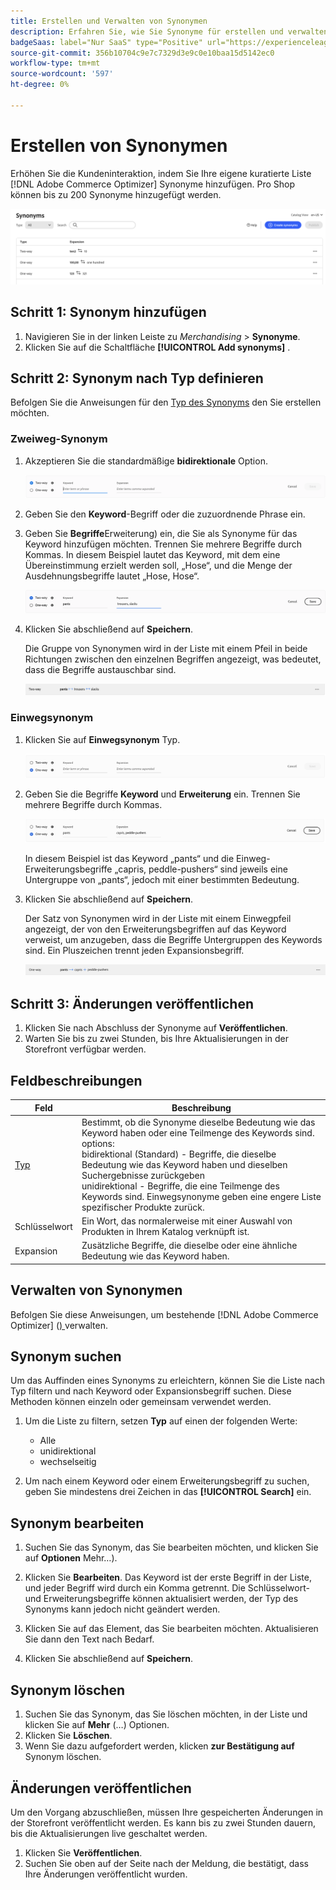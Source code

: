 ```yaml
---
title: Erstellen und Verwalten von Synonymen
description: Erfahren Sie, wie Sie Synonyme für erstellen und verwalten [!DNL Adobe Commerce Optimizer].
badgeSaas: label="Nur SaaS" type="Positive" url="https://experienceleague.adobe.com/en/docs/commerce/user-guides/product-solutions" tooltip="Gilt nur für Adobe Commerce as a Cloud Service- und Adobe Commerce Optimizer-Projekte (von Adobe verwaltete SaaS-Infrastruktur)."
source-git-commit: 356b10704c9e7c7329d3e9c0e10baa15d5142ec0
workflow-type: tm+mt
source-wordcount: '597'
ht-degree: 0%

---
```


# Erstellen von Synonymen

Erhöhen Sie die Kundeninteraktion, indem Sie Ihre eigene kuratierte Liste [!DNL Adobe Commerce Optimizer] Synonyme hinzufügen. Pro Shop können bis zu 200 Synonyme hinzugefügt werden.

![Synonym Workspace](../../assets/synonym-workspace.png)

## Schritt 1: Synonym hinzufügen

1. Navigieren Sie in der linken Leiste zu _Merchandising_ > **Synonyme**.
1. Klicken Sie auf die Schaltfläche **[!UICONTROL Add synonyms]** .

## Schritt 2: Synonym nach Typ definieren

Befolgen Sie die Anweisungen für den [Typ des Synonyms](type.md) den Sie erstellen möchten.

### Zweiweg-Synonym

1. Akzeptieren Sie die standardmäßige **bidirektionale** Option.

   ![Zwei-Wege-Synonym hinzufügen](../../assets/synonym-add-two-way.png)

1. Geben Sie den **Keyword**-Begriff oder die zuzuordnende Phrase ein.
1. Geben Sie **Begriffe**Erweiterung) ein, die Sie als Synonyme für das Keyword hinzufügen möchten. Trennen Sie mehrere Begriffe durch Kommas.
In diesem Beispiel lautet das Keyword, mit dem eine Übereinstimmung erzielt werden soll, „Hose“, und die Menge der Ausdehnungsbegriffe lautet „Hose, Hose“.

   ![Beispiel für ein Zwei-Wege-Synonym](../../assets/synonym-add-two-way-example.png)

1. Klicken Sie abschließend auf **Speichern**.

   Die Gruppe von Synonymen wird in der Liste mit einem Pfeil in beide Richtungen zwischen den einzelnen Begriffen angezeigt, was bedeutet, dass die Begriffe austauschbar sind.

   ![Zwei-Wege-Synonym](../../assets/synonym-two-way.png)

### Einwegsynonym

1. Klicken Sie auf **Einwegsynonym** Typ.

   ![Einwegsynonym hinzufügen](../../assets/synonym-add-one-way.png)

1. Geben Sie die Begriffe **Keyword** und **Erweiterung** ein. Trennen Sie mehrere Begriffe durch Kommas.

   ![Beispiel für Einwegsynonyme](../../assets/synonym-add-one-way-example.png)

   In diesem Beispiel ist das Keyword „pants“ und die Einweg-Erweiterungsbegriffe „capris, peddle-pushers“ sind jeweils eine Untergruppe von „pants“, jedoch mit einer bestimmten Bedeutung.

1. Klicken Sie abschließend auf **Speichern**.

   Der Satz von Synonymen wird in der Liste mit einem Einwegpfeil angezeigt, der von den Erweiterungsbegriffen auf das Keyword verweist, um anzugeben, dass die Begriffe Untergruppen des Keywords sind. Ein Pluszeichen trennt jeden Expansionsbegriff.

   ![Einwegsynonym](../../assets/synonym-one-way.png)

## Schritt 3: Änderungen veröffentlichen

1. Klicken Sie nach Abschluss der Synonyme auf **Veröffentlichen**.
1. Warten Sie bis zu zwei Stunden, bis Ihre Aktualisierungen in der Storefront verfügbar werden.

## Feldbeschreibungen

| Feld | Beschreibung |
|--- |--- |
| [Typ](type.md) | Bestimmt, ob die Synonyme dieselbe Bedeutung wie das Keyword haben oder eine Teilmenge des Keywords sind. options:<br />bidirektional (Standard) - Begriffe, die dieselbe Bedeutung wie das Keyword haben und dieselben Suchergebnisse zurückgeben<br />unidirektional - Begriffe, die eine Teilmenge des Keywords sind. Einwegsynonyme geben eine engere Liste spezifischer Produkte zurück. |
| Schlüsselwort | Ein Wort, das normalerweise mit einer Auswahl von Produkten in Ihrem Katalog verknüpft ist. |
| Expansion | Zusätzliche Begriffe, die dieselbe oder eine ähnliche Bedeutung wie das Keyword haben. |

## Verwalten von Synonymen

Befolgen Sie diese Anweisungen, um bestehende [!DNL Adobe Commerce Optimizer] ([) ](overview.md) verwalten.

## Synonym suchen

Um das Auffinden eines Synonyms zu erleichtern, können Sie die Liste nach Typ filtern und nach Keyword oder Expansionsbegriff suchen. Diese Methoden können einzeln oder gemeinsam verwendet werden.

1. Um die Liste zu filtern, setzen **Typ** auf einen der folgenden Werte:

   - Alle
   - unidirektional
   - wechselseitig

1. Um nach einem Keyword oder einem Erweiterungsbegriff zu suchen, geben Sie mindestens drei Zeichen in das **[!UICONTROL Search]** ein.

## Synonym bearbeiten

1. Suchen Sie das Synonym, das Sie bearbeiten möchten, und klicken Sie auf **Optionen** Mehr…).

1. Klicken Sie **Bearbeiten**.
Das Keyword ist der erste Begriff in der Liste, und jeder Begriff wird durch ein Komma getrennt. Die Schlüsselwort- und Erweiterungsbegriffe können aktualisiert werden, der Typ des Synonyms kann jedoch nicht geändert werden.
1. Klicken Sie auf das Element, das Sie bearbeiten möchten. Aktualisieren Sie dann den Text nach Bedarf.

1. Klicken Sie abschließend auf **Speichern**.

## Synonym löschen

1. Suchen Sie das Synonym, das Sie löschen möchten, in der Liste und klicken Sie auf **Mehr** (…) Optionen.
1. Klicken Sie **Löschen**.
1. Wenn Sie dazu aufgefordert werden, klicken **zur Bestätigung auf** Synonym löschen.

## Änderungen veröffentlichen

Um den Vorgang abzuschließen, müssen Ihre gespeicherten Änderungen in der Storefront veröffentlicht werden. Es kann bis zu zwei Stunden dauern, bis die Aktualisierungen live geschaltet werden.

1. Klicken Sie **Veröffentlichen**.
1. Suchen Sie oben auf der Seite nach der Meldung, die bestätigt, dass Ihre Änderungen veröffentlicht wurden.
